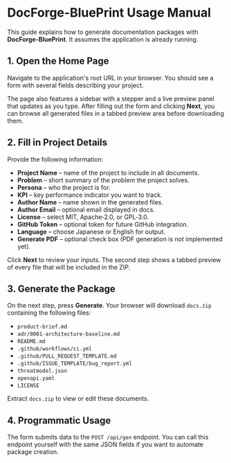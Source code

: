 # DocForge-BluePrint Usage Manual

This guide explains how to generate documentation packages with **DocForge-BluePrint**. It assumes the application is already running.

## 1. Open the Home Page

Navigate to the application's root URL in your browser. You should see a form with several fields describing your project.

The page also features a sidebar with a stepper and a live preview panel that updates as you type. After filling out the form and clicking **Next**, you can browse all generated files in a tabbed preview area before downloading them.

## 2. Fill in Project Details

Provide the following information:

- **Project Name** – name of the project to include in all documents.
- **Problem** – short summary of the problem the project solves.
- **Persona** – who the project is for.
- **KPI** – key performance indicator you want to track.
- **Author Name** – name shown in the generated files.
- **Author Email** – optional email displayed in docs.
- **License** – select MIT, Apache‑2.0, or GPL‑3.0.
- **GitHub Token** – optional token for future GitHub integration.
- **Language** – choose Japanese or English for output.
- **Generate PDF** – optional check box (PDF generation is not implemented yet).

Click **Next** to review your inputs. The second step shows a tabbed preview of every file that will be included in the ZIP.

## 3. Generate the Package

On the next step, press **Generate**. Your browser will download `docs.zip` containing the following files:

- `product-brief.md`
- `adr/0001-architecture-baseline.md`
- `README.md`
- `.github/workflows/ci.yml`
- `.github/PULL_REQUEST_TEMPLATE.md`
- `.github/ISSUE_TEMPLATE/bug_report.yml`
- `threatmodel.json`
- `openapi.yaml`
- `LICENSE`

Extract `docs.zip` to view or edit these documents.

## 4. Programmatic Usage

The form submits data to the `POST /api/gen` endpoint. You can call this endpoint yourself with the same JSON fields if you want to automate package creation.
